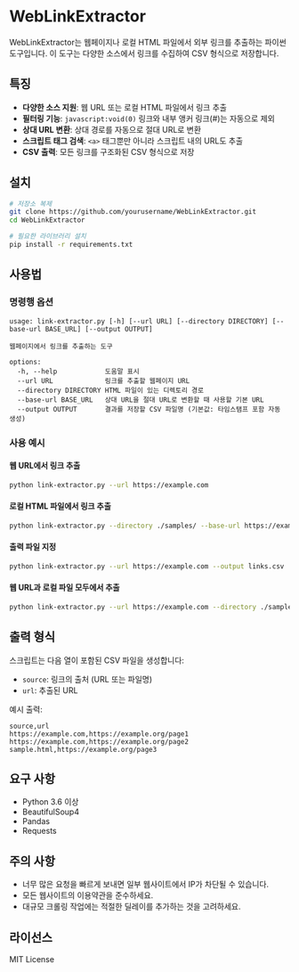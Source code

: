 # WebLinkExtractor

WebLinkExtractor는 웹페이지나 로컬 HTML 파일에서 외부 링크를 추출하는 파이썬 도구입니다. 이 도구는 다양한 소스에서 링크를 수집하여 CSV 형식으로 저장합니다.

## 특징

- **다양한 소스 지원**: 웹 URL 또는 로컬 HTML 파일에서 링크 추출
- **필터링 기능**: `javascript:void(0)` 링크와 내부 앵커 링크(#)는 자동으로 제외
- **상대 URL 변환**: 상대 경로를 자동으로 절대 URL로 변환
- **스크립트 태그 검색**: `<a>` 태그뿐만 아니라 스크립트 내의 URL도 추출
- **CSV 출력**: 모든 링크를 구조화된 CSV 형식으로 저장

## 설치

```bash
# 저장소 복제
git clone https://github.com/yourusername/WebLinkExtractor.git
cd WebLinkExtractor

# 필요한 라이브러리 설치
pip install -r requirements.txt
```

## 사용법

### 명령행 옵션

```
usage: link-extractor.py [-h] [--url URL] [--directory DIRECTORY] [--base-url BASE_URL] [--output OUTPUT]

웹페이지에서 링크를 추출하는 도구

options:
  -h, --help            도움말 표시
  --url URL             링크를 추출할 웹페이지 URL
  --directory DIRECTORY HTML 파일이 있는 디렉토리 경로
  --base-url BASE_URL   상대 URL을 절대 URL로 변환할 때 사용할 기본 URL
  --output OUTPUT       결과를 저장할 CSV 파일명 (기본값: 타임스탬프 포함 자동 생성)
```

### 사용 예시

#### 웹 URL에서 링크 추출

```bash
python link-extractor.py --url https://example.com
```

#### 로컬 HTML 파일에서 링크 추출

```bash
python link-extractor.py --directory ./samples/ --base-url https://example.com
```

#### 출력 파일 지정

```bash
python link-extractor.py --url https://example.com --output links.csv
```

#### 웹 URL과 로컬 파일 모두에서 추출

```bash
python link-extractor.py --url https://example.com --directory ./samples/ --output combined_links.csv
```

## 출력 형식

스크립트는 다음 열이 포함된 CSV 파일을 생성합니다:

- `source`: 링크의 출처 (URL 또는 파일명)
- `url`: 추출된 URL

예시 출력:
```
source,url
https://example.com,https://example.org/page1
https://example.com,https://example.org/page2
sample.html,https://example.org/page3
```

## 요구 사항

- Python 3.6 이상
- BeautifulSoup4
- Pandas
- Requests

## 주의 사항

- 너무 많은 요청을 빠르게 보내면 일부 웹사이트에서 IP가 차단될 수 있습니다.
- 모든 웹사이트의 이용약관을 준수하세요.
- 대규모 크롤링 작업에는 적절한 딜레이를 추가하는 것을 고려하세요.

## 라이선스

MIT License

